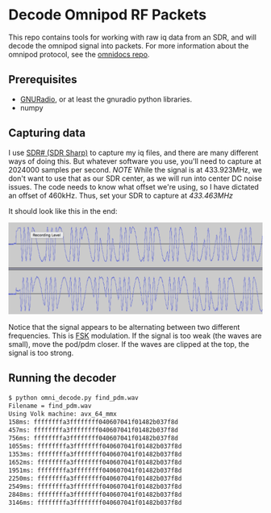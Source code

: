 # Decode Omnipod RF Packets

This repo contains tools for working with raw iq data from an SDR, and will decode the omnipod signal into packets.  For more information about the omnipod protocol, see the [omnidocs repo](https://github.com/openaps/omnidocs).

## Prerequisites

* [GNURadio](http://gnuradio.org/), or at least the gnuradio python libraries.
* numpy


## Capturing data

I use [SDR# (SDR Sharp)](http://airspy.com/download/) to capture my iq files, and there are many different ways of doing this. But whatever software you use, you'll need to capture at 2024000 samples per second. *NOTE* While the signal is at 433.923MHz, we don't want to use that as our SDR center, as we will run into center DC noise issues. The code needs to know what offset we're using, so I have dictated an offset of 460kHz.  Thus, set your SDR to capture at *433.463MHz*

It should look like this in the end:

![PDM Signal](example_wav.png)

Notice that the signal appears to be alternating between two different frequencies. This is [FSK](https://en.wikipedia.org/wiki/Frequency-shift_keying) modulation.  If the signal is too weak (the waves are small), move the pod/pdm closer.  If the waves are clipped at the top, the signal is too strong.

## Running the decoder

```
$ python omni_decode.py find_pdm.wav
Filename = find_pdm.wav
Using Volk machine: avx_64_mmx
158ms: ffffffffa3ffffffff040607041f01482b037f8d
457ms: ffffffffa3ffffffff040607041f01482b037f8d
756ms: ffffffffa3ffffffff040607041f01482b037f8d
1055ms: ffffffffa3ffffffff040607041f01482b037f8d
1353ms: ffffffffa3ffffffff040607041f01482b037f8d
1652ms: ffffffffa3ffffffff040607041f01482b037f8d
1951ms: ffffffffa3ffffffff040607041f01482b037f8d
2250ms: ffffffffa3ffffffff040607041f01482b037f8d
2549ms: ffffffffa3ffffffff040607041f01482b037f8d
2848ms: ffffffffa3ffffffff040607041f01482b037f8d
3146ms: ffffffffa3ffffffff040607041f01482b037f8d
```
